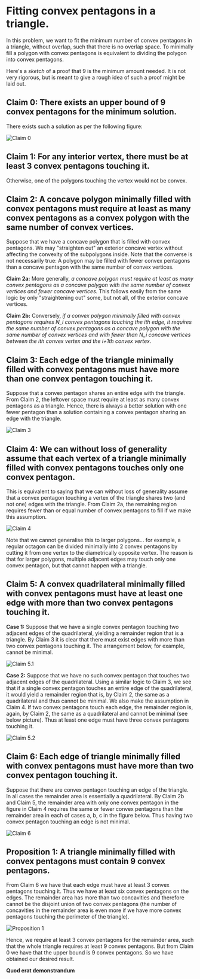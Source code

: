 Fitting convex pentagons in a triangle.
=========
In this problem, we want to fit the minimum number of convex pentagons in a triangle, without overlap, such that there is no overlap space. To minimally fill a polygon with convex pentagons is equivalent to dividing the polygon into convex pentagons.

Here's a _sketch_ of a proof that 9 is the minimum amount needed. It is not very rigorous, but is meant to give a rough idea of such a proof might be laid out.

Claim 0: There exists an upper bound of 9 convex pentagons for the minimum solution.
-------

There exists such a solution as per the following figure:

![Claim 0](/blog/blog/triangle_claim0.svg)

Claim 1: For any interior vertex, there must be at least 3 convex pentagons touching it.
-------

Otherwise, one of the polygons touching the vertex would not be convex.

Claim 2: A concave polygon minimally filled with convex pentagons must require at least as many convex pentagons as a convex polygon with the same number of convex vertices.
-------

Suppose that we have a concave polygon that is filled with convex pentagons. We may "straighten out" an exterior concave vertex without affecting the convexity of the subpolygons inside. Note that the converse is not necessarily true: A polygon may be filled with fewer convex pentagons than a concave pentagon with the same number of convex vertices.

**Claim 2a:** More generally, _a concave polygon must require at least as many convex pentagons as a concave polygon with the same number of convex vertices and fewer concave vertices._ This follows easily from the same logic by only "straightening out" some, but not all, of the exterior concave vertices.

**Claim 2b:** Conversely, _if a convex polygon minimally filled with convex pentagons requires N_i convex pentagons touching the ith edge, it requires the same number of convex pentagons as a concave polygon with the same number of convex vertices and with fewer than N_i concave vertices between the ith convex vertex and the i+1th convex vertex._

Claim 3: Each edge of the triangle minimally filled with convex pentagons must have more than one convex pentagon touching it.
-------

Suppose that a convex pentagon shares an entire edge with the triangle. From Claim 2, the leftover space must require at least as many convex pentagons as a triangle. Hence, there is always a better solution with one fewer pentagon than a solution containing a convex pentagon sharing an edge with the triangle.

![Claim 3](/blog/blog/triangle_claim3.svg)

Claim 4: We can without loss of generality assume that each vertex of a triangle minimally filled with convex pentagons touches only one convex pentagon.
-------

This is equivalent to saying that we can without loss of generality assume that a convex pentagon touching a vertex of the triangle shares two (and not one) edges with the triangle. From Claim 2a, the remaining region requires fewer than or equal number of convex pentagons to fill if we make this assumption.

![Claim 4](/blog/blog/triangle_claim4.svg)

Note that we cannot generalise this to larger polygons... for example, a regular octagon can be divided minimally into 2 convex pentagons by cutting it from one vertex to the diametrically opposite vertex. The reason is that for larger polygons, multiple adjacent edges may touch only one convex pentagon, but that cannot happen with a triangle.

Claim 5: A convex quadrilateral minimally filled with convex pentagons must have at least one edge with more than two convex pentagons touching it.
-------

**Case 1:** Suppose that we have a single convex pentagon touching two adjacent edges of the quadrilateral, yielding a remainder region that is a triangle. By Claim 3 it is clear that there must exist edges with more than two convex pentagons touching it. The arrangement below, for example, cannot be minimal.

![Claim 5.1](/blog/blog/triangle_claim5a.svg)

**Case 2:** Suppose that we have no such convex pentagon that touches two adjacent edges of the quadrilateral. Using a similar logic to Claim 3, we see that if a single convex pentagon touches an entire edge of the quadrilateral, it would yield a remainder region that is, by Claim 2, the same as a quadrilateral and thus cannot be minimal. We also make the assumption in Claim 4. If two convex pentagons touch each edge, the remainder region is, again, by Claim 2, the same as a quadrilateral and cannot be minimal (see below picture). Thus at least one edge must have three convex pentagons touching it.

![Claim 5.2](/blog/blog/triangle_claim5.svg)

Claim 6: Each edge of triangle minimally filled with convex pentagons must have more than two convex pentagon touching it.
-------

Suppose that there are convex pentagon touching an edge of the triangle. In all cases the remainder area is essentially a quadrilateral. By Claim 2b and Claim 5, the remainder area with only one convex pentagon in the figure in Claim 4 requires the same or fewer convex pentagons than the remainder area in each of cases a, b, c in the figure below. Thus having two convex pentagon touching an edge is not minimal.

![Claim 6](/blog/blog/triangle_claim6.svg)

Proposition 1: A triangle minimally filled with convex pentagons must contain 9 convex pentagons.
------

From Claim 6 we have that each edge must have at least 3 convex pentagons touching it. Thus we have at least six convex pentagons on the edges. The remainder area has more than two concavities and therefore cannot be the disjoint union of two convex pentagons (the number of concavities in the remainder area is even more if we have more convex pentagons touching the perimeter of the triangle).

![Proposition 1](/blog/blog/triangle_claim7.svg)

Hence, we require at least 3 convex pentagons for the remainder area, such that the whole triangle requires at least 9 convex pentagons. But from Claim 0 we have that the upper bound is 9 convex pentagons. So we have obtained our desired result.

**Quod erat demonstrandum**
